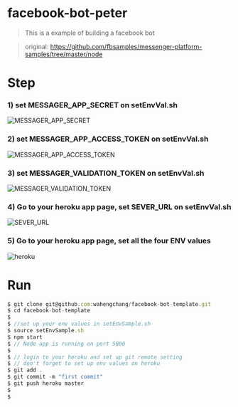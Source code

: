 # facebook-bot-peter

> This is a example of building a facebook bot

> original: https://github.com/fbsamples/messenger-platform-samples/tree/master/node

# Step
### 1) set MESSAGER_APP_SECRET on setEnvVal.sh
![MESSAGER_APP_SECRET](https://storage.googleapis.com/bundle_asia_dra/temp/temp/MESSENGER_APP_SECRET%20)

### 2) set MESSAGER_APP_ACCESS_TOKEN on setEnvVal.sh
![MESSAGER_APP_ACCESS_TOKEN](https://storage.googleapis.com/bundle_asia_dra/temp/temp/MESSENGER_PAGE_ACCESS_TOKEN.jpg)

### 3) set MESSAGER_VALIDATION_TOKEN on setEnvVal.sh
![MESSAGER_VALIDATION_TOKEN](https://storage.googleapis.com/bundle_asia_dra/temp/temp/MESSENGER_VALIDATION_TOKEN.jpg)

### 4) Go to your heroku app page, set SEVER_URL on setEnvVal.sh
![SEVER_URL](https://storage.googleapis.com/bundle_asia_dra/temp/temp/SERVER_URL.jpg)

### 5) Go to your heroku app page, set all the four ENV values
![heroku](https://storage.googleapis.com/bundle_asia_dra/temp/temp/HEROKU_ENV.jpg)


# Run

```js
$ git clone git@github.com:wahengchang/facebook-bot-template.git
$ cd facebook-bot-template
$
$ //set up your env values in setEnvSample.sh
$ source setEnvSample.sh
$ npm start
$ // Node app is running on port 5000
$
$ // login to your heroku and set up git remote setting
$ // don't forget to set up env values on heroku
$ git add .
$ git commit -m "first commit"
$ git push heroku master
$
$
